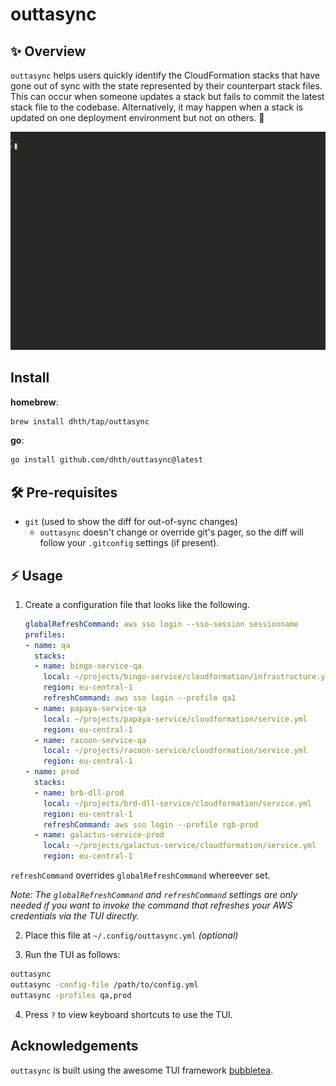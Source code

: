 # outtasync

✨ Overview
---

`outtasync` helps users quickly identify the CloudFormation stacks that have
gone out of sync with the state represented by their counterpart stack files.
This can occur when someone updates a stack but fails to commit the latest stack
file to the codebase. Alternatively, it may happen when a stack is updated on
one deployment environment but not on others. 🤷

<p align="center">
  <img src="./outtasync.gif?raw=true" alt="Usage" />
</p>


Install
---

**homebrew**:

```sh
brew install dhth/tap/outtasync
```

**go**:

```sh
go install github.com/dhth/outtasync@latest
```

🛠️ Pre-requisites
---

- `git` (used to show the diff for out-of-sync changes)
    - `outtasync` doesn't change or override git's pager, so the diff will
        follow your `.gitconfig` settings (if present).

⚡️ Usage
---

1. Create a configuration file that looks like the following.

    ```yaml
    globalRefreshCommand: aws sso login --sso-session sessionname
    profiles:
    - name: qa
      stacks:
      - name: bingo-service-qa
        local: ~/projects/bingo-service/cloudformation/infrastructure.yml
        region: eu-central-1
        refreshCommand: aws sso login --profile qa1
      - name: papaya-service-qa
        local: ~/projects/papaya-service/cloudformation/service.yml
        region: eu-central-1
      - name: racoon-service-qa
        local: ~/projects/racoon-service/cloudformation/service.yml
        region: eu-central-1
    - name: prod
      stacks:
      - name: brb-dll-prod
        local: ~/projects/brd-dll-service/cloudformation/service.yml
        region: eu-central-1
        refreshCommand: aws sso login --profile rgb-prod
      - name: galactus-service-prod
        local: ~/projects/galactus-service/cloudformation/service.yml
        region: eu-central-1
    ```

`refreshCommand` overrides `globalRefreshCommand` whereever set.

*Note: The `globalRefreshCommand` and `refreshCommand` settings are only needed
if you want to invoke the command that refreshes your AWS credentials via the
TUI directly.*

2. Place this file at `~/.config/outtasync.yml` *(optional)*

3. Run the TUI as follows:

```bash
outtasync
outtasync -config-file /path/to/config.yml
outtasync -profiles qa,prod
```

4. Press `?` to view keyboard shortcuts to use the TUI.

Acknowledgements
---

`outtasync` is built using the awesome TUI framework [bubbletea][1].

[1]: https://github.com/charmbracelet/bubbletea
